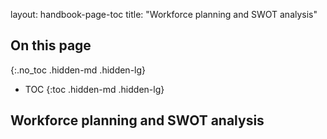 layout: handbook-page-toc
title: "Workforce planning and SWOT analysis"

## On this page
{:.no_toc .hidden-md .hidden-lg}

- TOC
{:toc .hidden-md .hidden-lg}

## Workforce planning and SWOT analysis 